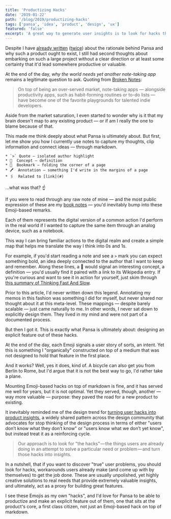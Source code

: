 ```yaml
---
title: 'Productizing Hacks'
date: '2019-01-22'
path: '/blog/2019/productizing-hacks'
tags: ['pansa', 'idea', 'product', 'design', 'ux']
featured: 'false'
excerpt: 'A great way to generate user insights is to look for hacks they come up with on their own to get the job done. This is exactly what Pansa is ultimately about: designing an explicit feature out my note-taking hacks.'
---
```


Despite I have [already written](/blog/2018/broken-notes) ([twice](/blog/2018/broken-notes-take-two)) about the rationale behind Pansa and why such a product ought to exist, I still had second thoughts about embarking on such a large project without a clear direction or at least some certainty that it'd lead somewhere productive or valuable.

At the end of the day, _why the world needs yet another note-taking app_ remains a legitimate question to ask. Quoting from [Broken Notes](/blog/2018/broken-notes):

> On top of being an over-served market, note-taking apps — alongside productivity apps, such as habit-forming routines or to-do lists — have become one of the favorite playgrounds for talented indie developers.

Aside from the market saturation, I even started to wonder why is it that my brain doesn't map to any existing product — or if am I really the one to blame because of that.

This made me think deeply about what Pansa is ultimately about. But first, let me show you how I currently use notes to capture my thoughts, clip information and connect ideas — through markdown.

```
* `>` Quote — isolated author highlight
* 📍  Concept — definition
* 🔖  Bookmark — folding the corner of a page
* 🖊  Annotation — something I'd write in the margins of a page
* 🖇  Related to [link](#)
```

...what was that? ☝️

If you were to read through any raw note of mine — and the most public expression of these are my [book notes](/tags/books/) — you'd inevitably bump into these Emoji-based remarks.

Each of them represents the digital version of a common action I'd perform in the real world if I wanted to capture the same item through an analog device, such as a notebook.

This way I can bring familiar actions to the digital realm and create a simple map that helps me translate the way I think into 0s and 1s.

For example, if you'd start reading a note and see a `>` mark you can expect something bold, an idea deeply connected to the author that I want to keep and remember. Along these lines, a 📍 would signal an interesting concept, a definition — you'd usually find it paired with a link to its Wikipedia entry. If you're curious and want to see it in action for yourself, just skim through [this summary of Thinking Fast And Slow](/blog/2018/thinking-fast-and-slow).

Prior to this article, I'd never written down this legend. Annotating my memos in this fashion was something I did for myself, but never shared nor thought about it at this meta-level. These mappings — despite barely scalable — just came naturally to me. In other words, I never sat down to explicitly design them. They lived in my mind and were not part of a documented process.

But then I got it. This is exactly what Pansa is ultimately about: designing an explicit feature out of these hacks.

At the end of the day, each Emoji signals a user story of sorts, an intent. Yet this is something I "organically" constructed on top of a medium that was not designed to hold that feature in the first place.

And it works? Well, yes it does, kind of. A bicycle can also get you from Berlin to Rome, but I'd argue that it is not the best way to go, I'd rather take a plane.

Mounting Emoji-based hacks on top of markdown is fine, and it has served me well for years, but it is not optimal. Yet they served, though, another — way more valuable — purpose: they paved the road for a new product to existing.

It inevitably reminded me of the design trend for [turning user hacks into product insights](https://blog.prototypr.io/turning-user-hacks-into-product-insights-3f8f6bbaa15c), a widely shared pattern across the design community that advocates for stop thinking of the design process in terms of either "users don’t know what they don’t know" or "users know what we don’t yet know", but instead treat it as a reinforcing cycle.

> Our approach is to look for "the hacks" — the things users are already doing in an attempt to solve a particular need or problem — and turn those hacks into insights.

In a nutshell, that if you want to discover "true" user problems, you should look for hacks, workarounds users already make (and come up with by themselves) to get the job done. These are usually unpolished, yet highly creative solutions to real needs that provide extremely valuable insights, and ultimately, act as a proxy for building great features.

I see these Emojis as my own "hacks", and I'd love for Pansa to be able to productize and make an explicit feature out of them, one that sits at the product's core, a first class citizen, not just an Emoji-based hack on top of markdown.
